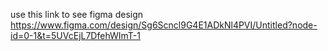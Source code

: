 use this link to see figma design
https://www.figma.com/design/Sg6Scncl9G4E1ADkNl4PVI/Untitled?node-id=0-1&t=5UVcEjL7DfehWImT-1
